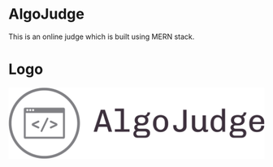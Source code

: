 # AlgoJudge <br>
This is an online judge which is built using MERN stack. 

# Logo
![Logo](frontend/src/assets/images/logo.png)
